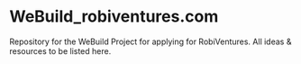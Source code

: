 # WeBuild_robiventures.com
Repository for the WeBuild Project for applying for RobiVentures. All ideas &amp; resources to be listed here.
